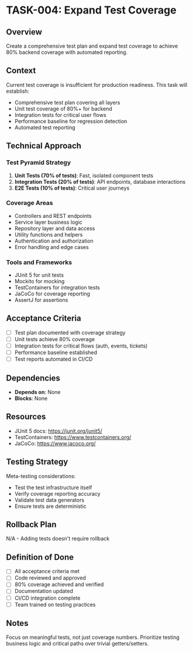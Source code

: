 # TASK-004: Expand Test Coverage

## Overview
Create a comprehensive test plan and expand test coverage to achieve 80% backend coverage with automated reporting.

## Context
Current test coverage is insufficient for production readiness. This task will establish:
- Comprehensive test plan covering all layers
- Unit test coverage of 80%+ for backend
- Integration tests for critical user flows
- Performance baseline for regression detection
- Automated test reporting

## Technical Approach
### Test Pyramid Strategy
1. **Unit Tests (70% of tests)**: Fast, isolated component tests
2. **Integration Tests (20% of tests)**: API endpoints, database interactions
3. **E2E Tests (10% of tests)**: Critical user journeys

### Coverage Areas
- Controllers and REST endpoints
- Service layer business logic
- Repository layer and data access
- Utility functions and helpers
- Authentication and authorization
- Error handling and edge cases

### Tools and Frameworks
- JUnit 5 for unit tests
- Mockito for mocking
- TestContainers for integration tests
- JaCoCo for coverage reporting
- AssertJ for assertions

## Acceptance Criteria
- [ ] Test plan documented with coverage strategy
- [ ] Unit tests achieve 80% coverage
- [ ] Integration tests for critical flows (auth, events, tickets)
- [ ] Performance baseline established
- [ ] Test reports automated in CI/CD

## Dependencies
- **Depends on**: None
- **Blocks**: None

## Resources
- JUnit 5 docs: https://junit.org/junit5/
- TestContainers: https://www.testcontainers.org/
- JaCoCo: https://www.jacoco.org/

## Testing Strategy
Meta-testing considerations:
- Test the test infrastructure itself
- Verify coverage reporting accuracy
- Validate test data generators
- Ensure tests are deterministic

## Rollback Plan
N/A - Adding tests doesn't require rollback

## Definition of Done
- [ ] All acceptance criteria met
- [ ] Code reviewed and approved
- [ ] 80% coverage achieved and verified
- [ ] Documentation updated
- [ ] CI/CD integration complete
- [ ] Team trained on testing practices

## Notes
Focus on meaningful tests, not just coverage numbers. Prioritize testing business logic and critical paths over trivial getters/setters.
